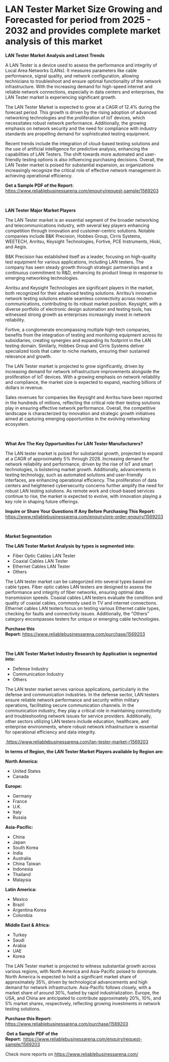 <p><h1>LAN Tester Market Size Growing and Forecasted for period from 2025 - 2032 and provides complete market analysis of this market</h1></p><p><strong>LAN Tester Market Analysis and Latest Trends</strong></p>
<p><p>A LAN Tester is a device used to assess the performance and integrity of Local Area Networks (LANs). It measures parameters like cable performance, signal quality, and network configuration, allowing technicians to troubleshoot and ensure optimal functionality of the network infrastructure. With the increasing demand for high-speed internet and reliable network connections, especially in data centers and enterprises, the LAN Tester market is experiencing significant growth.</p><p>The LAN Tester Market is expected to grow at a CAGR of 12.4% during the forecast period. This growth is driven by the rising adoption of advanced networking technologies and the proliferation of IoT devices, which necessitates robust network performance. Additionally, the growing emphasis on network security and the need for compliance with industry standards are propelling demand for sophisticated testing equipment.</p><p>Recent trends include the integration of cloud-based testing solutions and the use of artificial intelligence for predictive analysis, enhancing the capabilities of LAN Testers. The shift towards more automated and user-friendly testing options is also influencing purchasing decisions. Overall, the LAN Tester market is poised for substantial expansion, as organizations increasingly recognize the critical role of effective network management in achieving operational efficiency.</p></p>
<p><strong>Get a Sample PDF of the Report:&nbsp;</strong> <a href="https://www.reliablebusinessarena.com/enquiry/request-sample/1569203?utm_campaign=3566&utm_medium=2&utm_source=Github&utm_content=ia&utm_term=09042025&utm_id=lan-tester">https://www.reliablebusinessarena.com/enquiry/request-sample/1569203</a></p>
<p>&nbsp;</p>
<p><strong>LAN Tester Major Market Players</strong></p>
<p><p>The LAN Tester market is an essential segment of the broader networking and telecommunications industry, with several key players enhancing competition through innovation and customer-centric solutions. Notable companies include B&K Precision, Hobbes Group, Cirris Systems, WEETECH, Anritsu, Keysight Technologies, Fortive, PCE Instruments, Hioki, and Aegis.</p><p>B&K Precision has established itself as a leader, focusing on high-quality test equipment for various applications, including LAN testers. The company has seen steady growth through strategic partnerships and a continuous commitment to R&D, enhancing its product lineup in response to emerging networking technologies.</p><p>Anritsu and Keysight Technologies are significant players in the market, both recognized for their advanced testing solutions. Anritsu’s innovative network testing solutions enable seamless connectivity across modern communications, contributing to its robust market position. Keysight, with a diverse portfolio of electronic design automation and testing tools, has witnessed strong growth as enterprises increasingly invest in network reliability.</p><p>Fortive, a conglomerate encompassing multiple high-tech companies, benefits from the integration of testing and monitoring equipment across its subsidiaries, creating synergies and expanding its footprint in the LAN testing domain. Similarly, Hobbes Group and Cirris Systems deliver specialized tools that cater to niche markets, ensuring their sustained relevance and growth.</p><p>The LAN Tester market is projected to grow significantly, driven by increasing demand for network infrastructure improvements alongside the proliferation of IoT devices. With a growing emphasis on network reliability and compliance, the market size is expected to expand, reaching billions of dollars in revenue.</p><p>Sales revenues for companies like Keysight and Anritsu have been reported in the hundreds of millions, reflecting the critical role their testing solutions play in ensuring effective network performance. Overall, the competitive landscape is characterized by innovation and strategic growth initiatives aimed at capturing emerging opportunities in the evolving networking ecosystem.</p></p>
<p>&nbsp;</p>
<p><strong>What Are The Key Opportunities For LAN Tester Manufacturers?</strong></p>
<p><p>The LAN tester market is poised for substantial growth, projected to expand at a CAGR of approximately 5% through 2028. Increasing demand for network reliability and performance, driven by the rise of IoT and smart technologies, is bolstering market growth. Additionally, advancements in testing technology, such as automated solutions and user-friendly interfaces, are enhancing operational efficiency. The proliferation of data centers and heightened cybersecurity concerns further amplify the need for robust LAN testing solutions. As remote work and cloud-based services continue to rise, the market is expected to evolve, with innovation playing a key role in shaping future offerings.</p></p>
<p><strong>Inquire or Share Your Questions If Any Before Purchasing This Report:</strong> <a href="https://www.reliablebusinessarena.com/enquiry/pre-order-enquiry/1569203?utm_campaign=3566&utm_medium=2&utm_source=Github&utm_content=ia&utm_term=09042025&utm_id=lan-tester">https://www.reliablebusinessarena.com/enquiry/pre-order-enquiry/1569203</a></p>
<p>&nbsp;</p>
<p><strong>Market Segmentation</strong></p>
<p><strong>The LAN Tester Market Analysis by types is segmented into:</strong></p>
<p><ul><li>Fiber Optic Cables LAN Tester</li><li>Coaxial Cables LAN Tester</li><li>Ethernet Cables LAN Tester</li><li>Others</li></ul></p>
<p><p>The LAN tester market can be categorized into several types based on cable types. Fiber optic cables LAN testers are designed to assess the performance and integrity of fiber networks, ensuring optimal data transmission speeds. Coaxial cables LAN testers evaluate the condition and quality of coaxial cables, commonly used in TV and internet connections. Ethernet cables LAN testers focus on testing various Ethernet cable types, checking for faults and connectivity issues. Additionally, the "Others" category encompasses testers for unique or emerging cable technologies.</p></p>
<p><strong>Purchase this Report:&nbsp;</strong><a href="https://www.reliablebusinessarena.com/purchase/1569203?utm_campaign=3566&utm_medium=2&utm_source=Github&utm_content=ia&utm_term=09042025&utm_id=lan-tester">https://www.reliablebusinessarena.com/purchase/1569203</a></p>
<p>&nbsp;</p>
<p><strong>The LAN Tester Market Industry Research by Application is segmented into:</strong></p>
<p><ul><li>Defense Industry</li><li>Communication Industry</li><li>Others</li></ul></p>
<p><p>The LAN tester market serves various applications, particularly in the defense and communication industries. In the defense sector, LAN testers ensure reliable network performance and security within military operations, facilitating secure communication channels. In the communication industry, they play a critical role in maintaining connectivity and troubleshooting network issues for service providers. Additionally, other sectors utilizing LAN testers include education, healthcare, and enterprise environments, where robust network infrastructure is essential for operational efficiency and data integrity.</p></p>
<p><a href="https://www.reliablebusinessarena.com/lan-tester-market-r1569203?utm_campaign=3566&utm_medium=2&utm_source=Github&utm_content=ia&utm_term=09042025&utm_id=lan-tester">&nbsp;https://www.reliablebusinessarena.com/lan-tester-market-r1569203</a></p>
<p><strong>In terms of Region, the LAN Tester Market Players available by Region are:</strong></p>
<p>
    <p> <strong> North America: </strong>
        <ul>
            <li>United States</li>
            <li>Canada</li>
        </ul>
        </p> 
    <p> <strong> Europe: </strong>
        <ul>
            <li>Germany</li>
            <li>France</li>
            <li>U.K.</li>
            <li>Italy</li>
            <li>Russia</li>
        </ul>
        </p> 
    <p> <strong> Asia-Pacific: </strong>
        <ul>
            <li>China</li>
            <li>Japan</li>
            <li>South Korea</li>
            <li>India</li>
            <li>Australia</li>
            <li>China Taiwan</li>
            <li>Indonesia</li>
            <li>Thailand</li>
            <li>Malaysia</li>
        </ul>
        </p> 
    <p> <strong> Latin America: </strong>
        <ul>
            <li>Mexico</li>
            <li>Brazil</li>
            <li>Argentina Korea</li>
            <li>Colombia</li>
        </ul>
        </p> 
    <p> <strong> Middle East & Africa: </strong>
        <ul>
            <li>Turkey</li>
            <li>Saudi</li>
            <li>Arabia</li>
            <li>UAE</li>
            <li>Korea</li>
        </ul>
    </p>
    </p>
<p><p>The LAN Tester market is projected to witness substantial growth across various regions, with North America and Asia-Pacific poised to dominate. North America is expected to hold a significant market share of approximately 35%, driven by technological advancements and high demand for network infrastructure. Asia-Pacific follows closely, with a market share of around 30%, fueled by rapid industrialization. Europe, the USA, and China are anticipated to contribute approximately 20%, 10%, and 5% market shares, respectively, reflecting growing investments in network testing solutions.</p></p>
<p><strong>Purchase this Report: </strong><a href="https://www.reliablebusinessarena.com/purchase/1569203?utm_campaign=3566&utm_medium=2&utm_source=Github&utm_content=ia&utm_term=09042025&utm_id=lan-tester">https://www.reliablebusinessarena.com/purchase/1569203</a></p>
<p>&nbsp;<strong>Get a Sample PDF of the Report:&nbsp;&nbsp;</strong><a href="https://www.reliablebusinessarena.com/enquiry/request-sample/1569203?utm_campaign=3566&utm_medium=2&utm_source=Github&utm_content=ia&utm_term=09042025&utm_id=lan-tester">https://www.reliablebusinessarena.com/enquiry/request-sample/1569203</a></p>
<p><strong></strong></p>
<p>Check more reports on <a href="https://www.reliablebusinessarena.com/?utm_campaign=3566&utm_medium=2&utm_source=Github&utm_content=ia&utm_term=09042025&utm_id=lan-tester">https://www.reliablebusinessarena.com/</a></p>